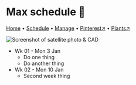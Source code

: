 # Max schedule 📆

[Home](https://grwd.uk/max/) • [Schedule](https://grwd.uk/max/schedule) • [Manage](https://grwd.uk/max/manage) • [Pinterest↗](https://pinterest.co.uk/NatureWorksGarden/max) • [Plants↗](https://bit.ly/max-plants)

![Screenshot of satellite photo & CAD](https://res.cloudinary.com/growdigital/image/upload/w_320/v1637764609/clifftop/clifftop-0.6-screenshot.jpg)

* Wk 01 - Mon 3 Jan
    * Do one thing
    * Do another thing
* Wk 02 - Mon 10 Jan
    * Second week thing

